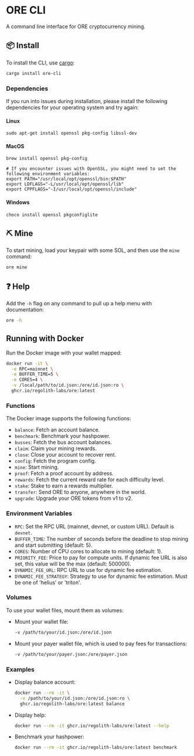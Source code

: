 # ORE CLI

A command line interface for ORE cryptocurrency mining.

## 📦 Install

To install the CLI, use [cargo](https://doc.rust-lang.org/cargo/getting-started/installation.html):

```sh
cargo install ore-cli
```


### Dependencies
If you run into issues during installation, please install the following dependencies for your operating system and try again:

#### Linux
```
sudo apt-get install openssl pkg-config libssl-dev
```

#### MacOS
```
brew install openssl pkg-config

# If you encounter issues with OpenSSL, you might need to set the following environment variables:
export PATH="/usr/local/opt/openssl/bin:$PATH"
export LDFLAGS="-L/usr/local/opt/openssl/lib"
export CPPFLAGS="-I/usr/local/opt/openssl/include"
```

#### Windows
```
choco install openssl pkgconfiglite
```

## ⛏️ Mine

To start mining, load your keypair with some SOL, and then use the `mine` command:

```sh
ore mine
```

## ❓ Help

Add the `-h` flag on any command to pull up a help menu with documentation:

```sh
ore -h
```

## Running with Docker

Run the Docker image with your wallet mapped:

```sh
docker run -it \
  -e RPC=mainnet \
  -e BUFFER_TIME=5 \
  -e CORES=4 \
  -v /local/path/to/id.json:/ore/id.json:ro \
  ghcr.io/regolith-labs/ore:latest
```

### Functions

The Docker image supports the following functions:

- `balance`: Fetch an account balance.
- `benchmark`: Benchmark your hashpower.
- `busses`: Fetch the bus account balances.
- `claim`: Claim your mining rewards.
- `close`: Close your account to recover rent.
- `config`: Fetch the program config.
- `mine`: Start mining.
- `proof`: Fetch a proof account by address.
- `rewards`: Fetch the current reward rate for each difficulty level.
- `stake`: Stake to earn a rewards multiplier.
- `transfer`: Send ORE to anyone, anywhere in the world.
- `upgrade`: Upgrade your ORE tokens from v1 to v2.

### Environment Variables

- `RPC`: Set the RPC URL (mainnet, devnet, or custom URL). Default is `devnet`.
- `BUFFER_TIME`: The number of seconds before the deadline to stop mining and start submitting (default: 5).
- `CORES`: Number of CPU cores to allocate to mining (default: 1).
- `PRIORITY_FEE`: Price to pay for compute units. If dynamic fee URL is also set, this value will be the max (default: 500000).
- `DYNAMIC_FEE_URL`: RPC URL to use for dynamic fee estimation.
- `DYNAMIC_FEE_STRATEGY`: Strategy to use for dynamic fee estimation. Must be one of 'helius' or 'triton'.

### Volumes

To use your wallet files, mount them as volumes:

- Mount your wallet file:
    ```sh
    -v /path/to/your/id.json:/ore/id.json
    ```
- Mount your payer wallet file, which is used to pay fees for transactions:
    ```sh
    -v /path/to/your/payer.json:/ore/payer.json
    ```

### Examples

- Display balance account:
    ```sh
    docker run --rm -it \
      -v /path/to/your/id.json:/ore/id.json:ro \
      ghcr.io/regolith-labs/ore:latest balance
    ```
- Display help:
    ```sh
    docker run --rm -it ghcr.io/regolith-labs/ore:latest --help
    ```
- Benchmark your hashpower:
    ```sh
    docker run --rm -it ghcr.io/regolith-labs/ore:latest benchmark
    ```
